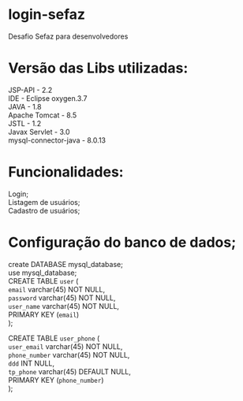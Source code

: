 # login-sefaz  
Desafio Sefaz para desenvolvedores  
  
# Versão das Libs utilizadas:  
JSP-API - 2.2  
IDE - Eclipse oxygen.3.7  
JAVA - 1.8  
Apache Tomcat - 8.5  
JSTL - 1.2  
Javax Servlet - 3.0  
mysql-connector-java - 8.0.13  
  
# Funcionalidades:  
Login;  
Listagem de usuários;  
Cadastro de usuários;  
  
# Configuração do banco de dados;  
create DATABASE mysql_database;  
use mysql_database;  
CREATE TABLE `user` (  
  `email` varchar(45) NOT NULL,  
  `password` varchar(45) NOT NULL,  
  `user_name` varchar(45) NOT NULL,  
  PRIMARY KEY (`email`)  
);  
  
CREATE TABLE `user_phone` (  
	`user_email` varchar(45) NOT NULL,  
	`phone_number` varchar(45) NOT NULL,  
  	`ddd` INT NULL,  
  	`tp_phone` varchar(45) DEFAULT NULL,  
  	PRIMARY KEY (`phone_number`)  
);  
